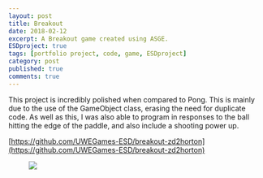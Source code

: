 ```yaml
---
layout: post
title: Breakout
date: 2018-02-12
excerpt: A Breakout game created using ASGE.
ESDproject: true
tags: [portfolio project, code, game, ESDproject]
category: post
published: true
comments: true
---
```

This project is incredibly polished when compared to Pong. This is mainly due to the 
use of the GameObject class, erasing the need for duplicate code. As well as this, 
I was also able to program in responses to the ball hitting the edge of the paddle,
and also include a shooting power up.


[https://github.com/UWEGames-ESD/breakout-zd2horton](https://github.com/UWEGames-ESD/breakout-zd2horton)
<figure>
<a href="https://i.imgur.com/YPRxEnr.jpg"><img src="https://i.imgur.com/YPRxEnr.jpg"></a>
</figure>
